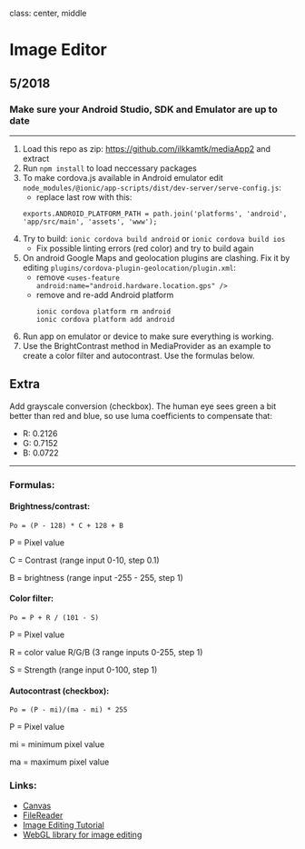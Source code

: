 class: center, middle

# Image Editor

## 5/2018

### Make sure your Android Studio, SDK and Emulator are up to date

---
1. Load this repo as zip: https://github.com/ilkkamtk/mediaApp2 and extract
2. Run `npm install` to load neccessary packages
3. To make cordova.js available in Android emulator edit `node_modules/@ionic/app-scripts/dist/dev-server/serve-config.js`:
    * replace last row with this: 
    ```
    exports.ANDROID_PLATFORM_PATH = path.join('platforms', 'android', 'app/src/main', 'assets', 'www');
    ```
4. Try to build: `ionic cordova build android` or `ionic cordova build ios`
    * Fix possible linting errors (red color) and try to build again
5. On android Google Maps and geolocation plugins are clashing. Fix it by editing `plugins/cordova-plugin-geolocation/plugin.xml`:
    * remove `<uses-feature android:name="android.hardware.location.gps" />`
    * remove and re-add Android platform
        ```
        ionic cordova platform rm android
        ionic cordova platform add android
        ```
6. Run app on emulator or device to make sure everything is working.
7. Use the BrightContrast method in MediaProvider as an example to create a color filter and autocontrast. Use the formulas below.

## Extra 

Add grayscale conversion (checkbox). The human eye sees green a bit better than red and blue, so use luma coefficients to compensate that:
- R: 0.2126
- G: 0.7152
- B: 0.0722
___

### Formulas:
#### Brightness/contrast:

`Po = (P - 128) * C + 128 + B`

P = Pixel value

C = Contrast (range input 0-10, step 0.1)

B = brightness (range input -255 - 255, step 1)

#### Color filter: 

`Po = P + R / (101 - S)`

P = Pixel value

R = color value R/G/B (3 range inputs 0-255, step 1)

S = Strength (range input 0-100, step 1)



#### Autocontrast (checkbox):

`Po = (P - mi)/(ma - mi) * 255`

P = Pixel value

mi = minimum pixel value

ma = maximum pixel value

### Links:
- [Canvas](http://www.w3schools.com/html/html5_canvas.asp)
- [FileReader](https://developer.mozilla.org/en-US/docs/Web/API/FileReader)
- [Image Editing Tutorial](https://www.html5rocks.com/en/tutorials/canvas/imagefilters/)
- [WebGL library for image editing](http://evanw.github.io/glfx.js/)
